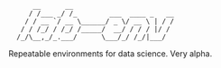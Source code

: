 ```
      __      __                         
     / /___ _/ /_        ___  ____ _   __
    / / __ `/ __ \______/ _ \/ __ \ | / /
   / / /_/ / /_/ /_____/  __/ / / / |/ / 
  /_/\__,_/_.___/      \___/_/ /_/|___/  
```

Repeatable environments for data science. Very alpha.

